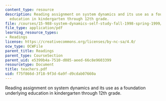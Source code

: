 ```yaml
---
content_type: resource
description: Reading assignment on system dynamics and its use as a foundation underlying
  education in kindergarten through 12th grade.
file: /courses/15-988-system-dynamics-self-study-fall-1998-spring-1999/f75f866d3f189f3d6a9fd9cdab07660a_teachers.pdf
file_type: application/pdf
learning_resource_types:
- Readings
license: https://creativecommons.org/licenses/by-nc-sa/4.0/
ocw_type: OCWFile
parent_title: Readings
parent_type: CourseSection
parent_uid: e5399b4a-7510-d085-aeed-66c8e9603399
resourcetype: Document
title: teachers.pdf
uid: f75f866d-3f18-9f3d-6a9f-d9cdab07660a
---
```

Reading assignment on system dynamics and its use as a foundation underlying education in kindergarten through 12th grade.